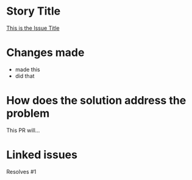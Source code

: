 # Story Title

[This is the Issue Title](https://github.com/kuru-project/discord-bot/issues/1)

# Changes made

- made this
- did that

# How does the solution address the problem

This PR will...

# Linked issues

Resolves #1
